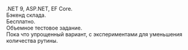 ﻿.NET 9, ASP.NET, EF Core.\
Бэкенд склада.\
Бесплатно.\
Объемное тестовое задание.\
Пока что упрощенный вариант, с экспериментами для уменьшения количества рутины.